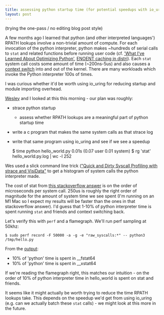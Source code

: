 ```yaml
---
title: assessing python startup time (for potential speedups with io_uring)
layout: post
---
```


(trying the one-pass / no editing blog post style)

A few months ago I learned that python (and other interpreted languages') RPATH lookups involve a non-trivial amount of compute. For each invocation of the python interpreter, python makes ~hundreds of serial calls to `stat` and related functions before running user code (cf. ['What I've Learned About Optimizing Python'][0], [ENOENT caching in distri][1]). Each `stat` system call costs some amount of time (~200ns-5us) and also causes a [context switch][2] into and out of the kernel. There are many workloads which invoke the Python interpreter 100s of times.

I was curious whether it'd be worth using io_uring for reducing startup and module importing overhead. 

[Wesley](https://blog.wesleyac.com) and I looked at this this morning - our plan was roughly:

- strace python startup 
  - assess whether RPATH lookups are a meaningful part of python startup time
- write a c program that makes the same system calls as that strace log
- write that same program using io_uring and see if we see a speedup

    $ time python hello_world.py
    0.01s (0.07 user 0.01 system)
    $ rg 'stat' hello_world.py.log | wc -l
    252

Wes used a slick command line trick (["Quick and Dirty Syscall Profiling with strace and VisiData"](https://blog.wesleyac.com/posts/syscall-profiling-visidata) to get a histogram of system calls the python interpreter made.

The cost of stat from [this stackoverflow answer][3] is on the order of microseconds per system call.
250us is roughly the right order of magnitude for the amount of system time we see spent (I'm running on an M1 Mac so I expect my results will be faster than the ones in that stackoverflow answer).
I'd guess that 1-10% of python interpreter time is spent running `stat` and friends and context switching back.

Let's verify this with `perf` and a flamegraph.
We'll run perf sampling at 50khz:                                                    

    $ sudo perf record -F 50000 -a -g -e "raw_syscalls:*" -- python3 /tmp/hello.py

From the [output][4]:
  - 10% of 'python' time is spent in __fstat64
  - 10% of 'python' time is spent in __xstat64

If we're reading the flamegraph right, this matches our intuition - on the order of 10% of python interpreter time in hello_world is spent on stat and friends.

It seems like it might actually be worth trying to reduce the time RPATH lookups take.
This depends on the speedup we'd get from using io_uring (e.g. can we actually batch these `stat` calls) - we might look at this more in the future. 

[0]: https://gregoryszorc.com/blog/2019/01/10/what-i%27ve-learned-about-optimizing-python/
[1]: https://github.com/distr1/distri/commit/b6a0e43368d54d5ed0e03af687158dc3e2106e38
[2]: https://eli.thegreenplace.net/2018/measuring-context-switching-and-memory-overheads-for-linux-threads/
[3]: https://stackoverflow.com/questions/32748530/on-linux-is-access-faster-than-stat
[4]: https://gist.github.com/stijlist/399a6c6f26119df96838dfa543e115d7#file-perf-svg
